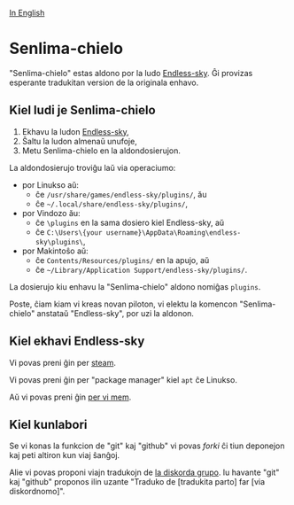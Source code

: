 [In English](https://github.com/Dok8tavo/senlima-chielo/blob/main/README.md)

# Senlima-chielo

"Senlima-chielo" estas aldono por la ludo [Endless-sky](https://endless-sky.github.io). Ĝi provizas esperante tradukitan version de la originala enhavo.

## Kiel ludi je Senlima-chielo

1. Ekhavu la ludon [Endless-sky](https://github.com/Dok8tavo/senlima-chielo/blob/main/LEGUMIN.md#kiel-ekhavi-endless-sky),
2. Ŝaltu la ludon almenaŭ unufoje,
3. Metu Senlima-chielo en la aldondosierujon.

La aldondosierujo troviĝu laŭ via operaciumo:

- por Linukso aŭ:
    - ĉe `/usr/share/games/endless-sky/plugins/`, ău
    - ĉe `~/.local/share/endless-sky/plugins/`,
- por Vindozo ău:
    - ĉe `\plugins` en la sama dosiero kiel Endless-sky, aŭ
    - ĉe `C:\Users\{your username}\AppData\Roaming\endless-sky\plugins\`,
- por Makintoŝo aŭ:
    - ĉe `Contents/Resources/plugins/` en la apujo, aŭ
    - ĉe `~/Library/Application Support/endless-sky/plugins/`.

La dosierujo kiu enhavu la "Senlima-chielo" aldono nomiĝas `plugins`.

Poste, ĉiam kiam vi kreas novan piloton, vi elektu la komencon "Senlima-chielo" anstataŭ "Endless-sky", por uzi la aldonon.

## Kiel ekhavi Endless-sky

Vi povas preni ĝin per [steam](https://store.steampowered.com/app/404410/Endless_Sky/).

Vi povas preni ĝin per "package manager" kiel `apt` ĉe Linukso.

Aŭ vi povas preni ĝin [per vi mem](https://github.com/endless-sky/endless-sky/releases/tag/v0.10.6).

## Kiel kunlabori

Se vi konas la funkcion de "git" kaj "github" vi povas _forki_ ĉi tiun deponejon kaj peti altiron kun viaj ŝanĝoj.

Alie vi povas proponi viajn tradukojn de [la diskorda grupo](https://discord.gg/EwAKV6Yme4). Iu havante "git" kaj "github" proponos ilin uzante "Traduko de [tradukita parto] far [via diskordnomo]".
